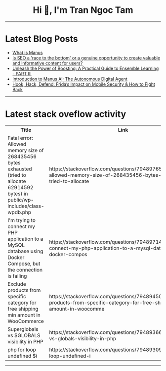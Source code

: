 <h1 align="center">Hi 👋, I'm Tran Ngoc Tam</h1>

---

# Latest Blog Posts 
<!-- BLOG-POST-LIST:START -->
- [What is Manus](https://dev.to/andylawrence/what-is-manus-3lg7)
- [Is SEO a &#39;race to the bottom&#39; or a genuine opportunity to create valuable and informative content for users?](https://dev.to/seosiri/is-seo-a-race-to-the-bottom-or-a-genuine-opportunity-to-create-valuable-and-informative-content-41k)
- [Unleash the Power of Boosting: A Practical Guide to Ensemble Learning - PART III](https://dev.to/sreeni5018/unleash-the-power-of-boosting-a-practical-guide-to-ensemble-learning-part-iii-317h)
- [Introduction to Manus AI: The Autonomous Digital Agent](https://dev.to/andylawrence/introduction-to-manus-ai-the-autonomous-digital-agent-3104)
- [Hook, Hack, Defend: Frida’s Impact on Mobile Security &amp; How to Fight Back](https://dev.to/yurii_denchyk_bb561af8d2d/hook-hack-defend-fridas-impact-on-mobile-security-how-to-fight-back-14ea)
<!-- BLOG-POST-LIST:END -->

---

# Latest stack oveflow activity
<table>
  <tr><th>Title</th><th>Link</th></tr>
  <!-- STACKOVERFLOW:START --><tr><td>Fatal error: Allowed memory size of 268435456 bytes exhausted &lpar;tried to allocate 62914592 bytes&rpar; in public/wp-includes/class-wpdb.php</td><td>https://stackoverflow.com/questions/79489765/fatal-error-allowed-memory-size-of-268435456-bytes-exhausted-tried-to-allocate</td></tr><tr><td>I&#39;m trying to connect my PHP application to a MySQL database using Docker Compose, but the connection is failing</td><td>https://stackoverflow.com/questions/79489714/im-trying-to-connect-my-php-application-to-a-mysql-database-using-docker-compos</td></tr><tr><td>Exclude products from specific category for free shipping min amount in WooCommerce</td><td>https://stackoverflow.com/questions/79489450/exclude-products-from-specific-category-for-free-shipping-min-amount-in-woocomme</td></tr><tr><td>Superglobals vs $GLOBALS visibility in PHP</td><td>https://stackoverflow.com/questions/79489366/superglobals-vs-globals-visibility-in-php</td></tr><tr><td>php for loop undefined $i</td><td>https://stackoverflow.com/questions/79489309/php-for-loop-undefined-i</td></tr><!-- STACKOVERFLOW:END -->
</table>

---


